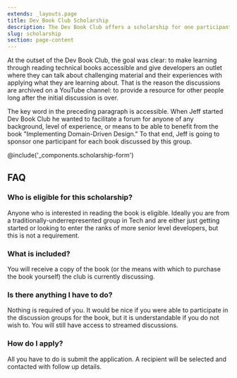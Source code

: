 ```yaml
---
extends: _layouts.page
title: Dev Book Club Scholarship
description: The Dev Book Club offers a scholarship for one participant to receive a copy of the book the group is discussing.
slug: scholarship
section: page-content
---
```

At the outset of the Dev Book Club, the goal was clear: to make learning through reading technical books accessible and give developers an outlet where they can talk about challenging material and their experiences with applying what they are learning about. That is the reason the discussions are archived on a YouTube channel: to provide a resource for other people long after the initial discussion is over.

The key word in the preceding paragraph is accessible. When Jeff started Dev Book Club he wanted to facilitate a forum for anyone of any background, level of experience, or means to be able to benefit from the book "Implementing Domain-Driven Design." To that end, Jeff is going to sponsor one participant for each book discussed by this group.

@include('_components.scholarship-form')

## FAQ

### Who is eligible for this scholarship?

Anyone who is interested in reading the book is eligible. Ideally you are from a traditionally-underrepresented group in Tech and are either just getting started or looking to enter the ranks of more senior level developers, but this is not a requirement.

### What is included?

You will receive a copy of the book (or the means with which to purchase the book yourself) the club is currently discussing.

### Is there anything I have to do?

Nothing is required of you. It would be nice if you were able to participate in the discussion groups for the book, but it is understandable if you do not wish to. You will still have access to streamed discussions.

### How do I apply?

All you have to do is submit the application. A recipient will be selected and contacted with follow up details.



